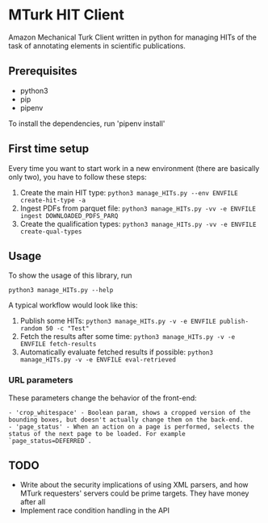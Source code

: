 # MTurk HIT Client

Amazon Mechanical Turk Client written in python for managing HITs of the task of annotating elements in scientific publications.

## Prerequisites
- python3
- pip
- pipenv

To install the dependencies, run 'pipenv install'

## First time setup
Every time you want to start work in a new environment (there are basically only two), you have to follow these steps:

1. Create the main HIT type: `python3 manage_HITs.py --env ENVFILE create-hit-type -a`
2. Ingest PDFs from parquet file: `python3 manage_HITs.py -vv -e ENVFILE ingest DOWNLOADED_PDFS_PARQ`
3. Create the qualification types: `python3 manage_HITs.py -vv -e ENVFILE create-qual-types`

## Usage
To show the usage of this library, run
```
python3 manage_HITs.py --help
```
A typical workflow would look like this:

1. Publish some HITs: `python3 manage_HITs.py -v -e ENVFILE publish-random 50 -c "Test"`
2. Fetch the results after some time: `python3 manage_HITs.py -v -e ENVFILE fetch-results`
3. Automatically evaluate fetched results if possible: `python3 manage_HITs.py -v -e ENVFILE eval-retrieved`

### URL parameters
These parameters change the behavior of the front-end:

    - 'crop_whitespace' - Boolean param, shows a cropped version of the bounding boxes, but doesn't actually change them on the back-end.
    - 'page_status' - When an action on a page is performed, selects the status of the next page to be loaded. For example `page_status=DEFERRED`.

## TODO
- Write about the security implications of using XML parsers, and how MTurk requesters' servers could be prime targets.
They have money after all
- Implement race condition handling in the API